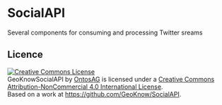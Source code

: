 # SocialAPI
Several components for consuming and processing Twitter sreams

## Licence

<a rel="license" href="http://creativecommons.org/licenses/by-nc/4.0/"><img alt="Creative Commons License" style="border-width:0" src="https://i.creativecommons.org/l/by-nc/4.0/80x15.png" /></a><br /><span xmlns:dct="http://purl.org/dc/terms/" property="dct:title">GeoKnowSocialAPI</span> by <a xmlns:cc="http://creativecommons.org/ns#" href="http://www.ontos.com/" property="cc:attributionName" rel="cc:attributionURL">OntosAG</a> is licensed under a <a rel="license" href="http://creativecommons.org/licenses/by-nc/4.0/">Creative Commons Attribution-NonCommercial 4.0 International License</a>.<br />Based on a work at <a xmlns:dct="http://purl.org/dc/terms/" href="https://github.com/GeoKnow/SocialAPI" rel="dct:source">https://github.com/GeoKnow/SocialAPI</a>.

